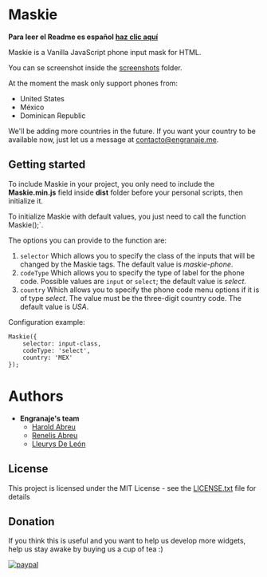 # Maskie
**Para leer el Readme es español [haz clic aquí](Readme_es.md)**

Maskie is a Vanilla JavaScript phone input mask for HTML.

You can se screenshot inside the [screenshots](screenshots) folder.

At the moment the mask only support phones from:
* United States
* México
* Dominican Republic

We'll be adding more countries in the future. If you want your country to be available now, just let us a message at contacto@engranaje.me.

## Getting started
To include Maskie in your project, you only need to include the **Maskie.min.js** field inside **dist** folder before your personal scripts, then initialize it.

To initialize Maskie with default values, you just need to call the function Maskie();`.

The options you can provide to the function are:
1. `selector` Which allows you to specify the class of the inputs that will be changed by the Maskie tags. The default value is *maskie-phone*.
2. `codeType` Which allows you to specify the type of label for the phone code. Possible values are `input` or `select`; the default value is *select*.
3. `country` Which allows you to specify the phone code menu options if it is of type *select*. The value must be the three-digit country code. The default value is *USA*.

Configuration example:
```
Maskie({
    selector: input-class,
    codeType: 'select',
    country: 'MEX'
});
```

# Authors
* **Engranaje's team**
  * [Harold Abreu](https://github.com/Harverbo)
  * [Renelis Abreu](https://github.com/renelis)
  * [Lleurys De León](https://github.com/lleurys21)

## License
This project is licensed under the MIT License - see the [LICENSE.txt](LICENSE.txt) file for details

## Donation
If you think this is useful and you want to help us develop more widgets, help us stay awake by buying us a cup of tea :)

[![paypal](https://www.paypalobjects.com/en_US/i/btn/btn_donate_SM.gif)](https://www.paypal.com/cgi-bin/webscr?cmd=_s-xclick&hosted_button_id=QSWLDMN5EATE6)

